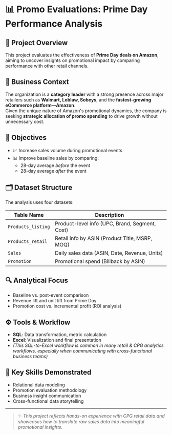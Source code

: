 # 📊 Promo Evaluations: Prime Day Performance Analysis

## 🧩 Project Overview  
This project evaluates the effectiveness of **Prime Day deals on Amazon**, aiming to uncover insights on promotional impact by comparing performance with other retail channels.

## 🏢 Business Context  
The organization is a **category leader** with a strong presence across major retailers such as **Walmart, Loblaw, Sobeys**, and the **fastest-growing eCommerce platform—Amazon**.  
Given the unique nature of Amazon's promotional dynamics, the company is seeking **strategic allocation of promo spending** to drive growth without unnecessary cost.

## 🎯 Objectives  
- 📈 Increase sales volume during promotional events  
- 📊 Improve baseline sales by comparing:
  - 28-day average *before* the event  
  - 28-day average *after* the event

## 🗂️ Dataset Structure  

The analysis uses four datasets:

| Table Name        | Description                                          |
|-------------------|------------------------------------------------------|
| `Products_listing` | Product-level info (UPC, Brand, Segment, Cost)       |
| `Products_retail`  | Retail info by ASIN (Product Title, MSRP, MOQ)       |
| `Sales`            | Daily sales data (ASIN, Date, Revenue, Units)        |
| `Promotion`        | Promotional spend (Billback by ASIN)                 |



## 🔍 Analytical Focus  
- Baseline vs. post-event comparison  
- Revenue lift and unit lift from Prime Day  
- Promotion cost vs. incremental profit (ROI analysis)

## ⚙️ Tools & Workflow  
- **SQL**: Data transformation, metric calculation  
- **Excel**: Visualization and final presentation  
- *(This SQL-to-Excel workflow is common in many retail & CPG analytics workflows, especially when communicating with cross-functional business teams)*

## 🧠 Key Skills Demonstrated  
- Relational data modeling  
- Promotion evaluation methodology  
- Business insight communication  
- Cross-functional data storytelling

---

> ✨ *This project reflects hands-on experience with CPG retail data and showcases how to translate raw sales data into meaningful promotional insights.*


